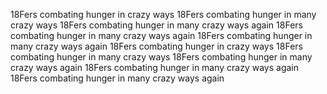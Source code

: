 18Fers combating hunger in crazy ways
18Fers combating hunger in many crazy ways
18Fers combating hunger in many crazy ways again
18Fers combating hunger in many crazy ways again
18Fers combating hunger in many crazy ways again
18Fers combating hunger in crazy ways
18Fers combating hunger in many crazy ways
18Fers combating hunger in many crazy ways again
18Fers combating hunger in many crazy ways again
18Fers combating hunger in many crazy ways again
